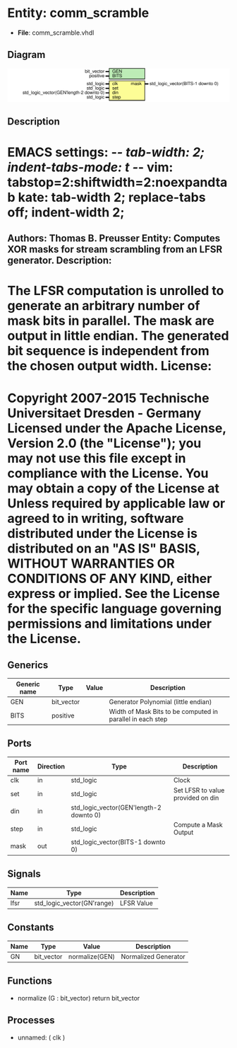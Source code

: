 # Entity: comm_scramble

- **File**: comm_scramble.vhdl
## Diagram

![Diagram](comm_scramble.svg "Diagram")
## Description

EMACS settings: -*-  tab-width: 2; indent-tabs-mode: t -*-
vim: tabstop=2:shiftwidth=2:noexpandtab
kate: tab-width 2; replace-tabs off; indent-width 2;
=============================================================================
Authors:					Thomas B. Preusser
Entity:					Computes XOR masks for stream scrambling from an LFSR generator.
Description:
-------------------------------------
The LFSR computation is unrolled to generate an arbitrary number of mask
bits in parallel. The mask are output in little endian. The generated bit
sequence is independent from the chosen output width.
License:
=============================================================================
Copyright 2007-2015 Technische Universitaet Dresden - Germany
Licensed under the Apache License, Version 2.0 (the "License");
you may not use this file except in compliance with the License.
You may obtain a copy of the License at
Unless required by applicable law or agreed to in writing, software
distributed under the License is distributed on an "AS IS" BASIS,
WITHOUT WARRANTIES OR CONDITIONS OF ANY KIND, either express or implied.
See the License for the specific language governing permissions and
limitations under the License.
=============================================================================
## Generics

| Generic name | Type       | Value | Description                                                |
| ------------ | ---------- | ----- | ---------------------------------------------------------- |
| GEN          | bit_vector |       | Generator Polynomial (little endian)                       |
| BITS         | positive   |       | Width of Mask Bits to be computed in parallel in each step |
## Ports

| Port name | Direction | Type                                    | Description                       |
| --------- | --------- | --------------------------------------- | --------------------------------- |
| clk       | in        | std_logic                               | Clock                             |
| set       | in        | std_logic                               | Set LFSR to value provided on din |
| din       | in        | std_logic_vector(GEN'length-2 downto 0) |                                   |
| step      | in        | std_logic                               | Compute a Mask Output             |
| mask      | out       | std_logic_vector(BITS-1 downto 0)       |                                   |
## Signals

| Name | Type                       | Description |
| ---- | -------------------------- | ----------- |
| lfsr | std_logic_vector(GN'range) | LFSR Value  |
## Constants

| Name | Type       | Value           | Description          |
| ---- | ---------- | --------------- | -------------------- |
| GN   | bit_vector |  normalize(GEN) | Normalized Generator |
## Functions
- normalize <font id="function_arguments">(G : bit_vector) </font> <font id="function_return">return bit_vector </font>
## Processes
- unnamed: ( clk )
